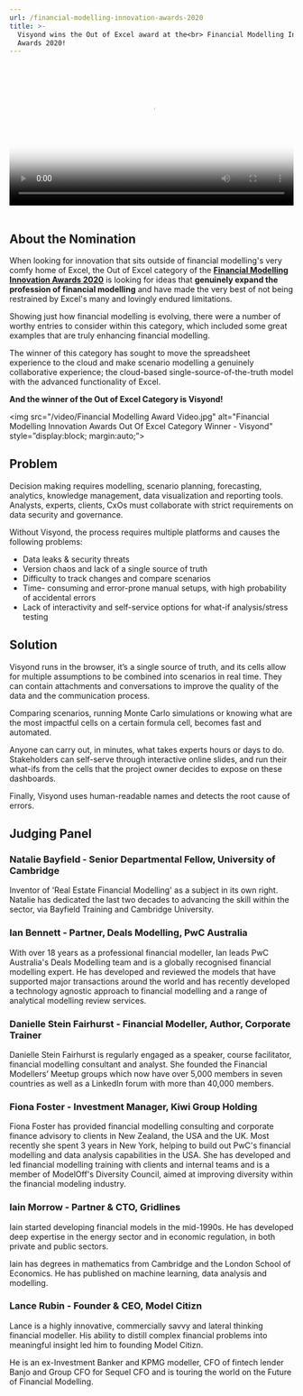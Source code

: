 ```yaml
---
url: /financial-modelling-innovation-awards-2020
title: >-
  Visyond wins the Out of Excel award at the<br> Financial Modelling Innovation
  Awards 2020!
---
```

<video style="width: 100%; height: auto;" poster="/video/Financial Modelling Award Video.jpg" controls="" controlslist="nodownload noremoteplayback" playsinline="">
<source src="/video/Financial Modelling Award Video.mp4" type="video/mp4; codecs=&quot;avc1.4D401E, mp4a.40.2&quot;">
</video>
<br><br>

## About the Nomination

When looking for innovation that sits outside of financial modelling's very comfy home of Excel, the Out of Excel category of the [**Financial Modelling Innovation Awards 2020**](https://www.financialmodellingawards.com/) is looking for ideas that **genuinely expand the profession of financial modelling** and have made the very best of not being restrained by Excel's many and lovingly endured limitations.

Showing just how financial modelling is evolving, there were a number of worthy entries to consider within this category, which included some great examples that are truly enhancing financial modelling.

The winner of this category has sought to move the spreadsheet experience to the cloud and make scenario modelling a genuinely collaborative experience; the cloud-based single-source-of-the-truth model with the advanced functionality of Excel.

**And the winner of the Out of Excel Category is Visyond!**

<img src="/video/Financial Modelling Award Video.jpg" alt="Financial Modelling Innovation Awards Out Of Excel Category Winner - Visyond" style=”display:block; margin:auto;”>

## Problem

Decision making requires modelling, scenario planning, forecasting, analytics, knowledge management, data visualization and reporting tools. Analysts, experts, clients, CxOs must collaborate with strict requirements on data security and governance. 

Without Visyond, the process requires multiple platforms and causes the following problems:

* Data leaks & security threats
* Version chaos and lack of a single source of truth
* Difficulty to track changes and compare scenarios
* Time- consuming and error-prone manual setups, with high probability of accidental errors
* Lack of interactivity and self-service options for what-if analysis/stress testing

## Solution

Visyond runs in the browser, it’s a single source of truth, and its cells allow for multiple assumptions to be combined into scenarios in real time. They can contain attachments and conversations to improve the quality of the data and the communication process.

Comparing scenarios, running Monte Carlo simulations or knowing what are the most impactful cells on a certain formula cell, becomes fast and automated.

Anyone can carry out, in minutes, what takes experts hours or days to do. Stakeholders can self-serve through interactive online slides, and run their what-ifs from the cells that the project owner decides to expose on these dashboards.

Finally, Visyond uses human-readable names and detects the root cause of errors.

## Judging Panel

### Natalie Bayfield - Senior Departmental Fellow, University of Cambridge

Inventor of 'Real Estate Financial Modelling' as a subject in its own right. Natalie has dedicated the last two decades to advancing the skill within the sector, via Bayfield Training and Cambridge University.

### Ian Bennett - Partner, Deals Modelling, PwC Australia

With over 18 years as a professional financial modeller, Ian leads PwC Australia's Deals Modelling team and is a globally recognised financial modelling expert. He has developed and reviewed the models that have supported major transactions around the world and has recently developed a technology agnostic approach to financial modelling and a range of analytical modelling review services.

### Danielle Stein Fairhurst - Financial Modeller, Author, Corporate Trainer

Danielle Stein Fairhurst is regularly engaged as a speaker, course facilitator, financial modelling consultant and analyst. She founded the Financial Modellers’ Meetup groups which now have over 5,000 members in seven countries as well as a LinkedIn forum with more than 40,000 members.

### Fiona Foster - Investment Manager, Kiwi Group Holding

Fiona Foster has provided financial modelling consulting and corporate finance advisory to clients in New Zealand, the USA and the UK. Most recently she spent 3 years in New York, helping to build out PwC's financial modelling and data analysis capabilities in the USA. She has developed and led financial modelling training with clients and internal teams and is a member of ModelOff's Diversity Council, aimed at improving diversity within the financial modeling industry.

### Iain Morrow - Partner & CTO, Gridlines

Iain started developing financial models in the mid-1990s. He has developed deep expertise in the energy sector and in economic regulation, in both private and public sectors.

Iain has degrees in mathematics from Cambridge and the London School of Economics. He has published on machine learning, data analysis and modelling.

### Lance Rubin - Founder & CEO, Model Citizn

Lance is a highly innovative, commercially savvy and lateral thinking financial modeller. His ability to distill complex financial problems into meaningful insight led him to founding Model Citizn.

He is an ex-Investment Banker and KPMG modeller, CFO of fintech lender Banjo and Group CFO for Sequel CFO and is touring the world on the Future of Financial Modelling.

<br><br>
